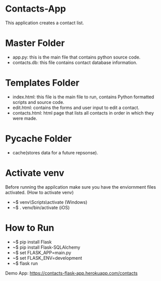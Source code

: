 # Contacts-App
This application creates a contact list.
# Master Folder
  - app.py: this is the main file that contains python source code. 
  - contacts.db: this file contains contact database information.
# Templates Folder
  - index.html: this file is the main file to run, contains Python formatted scripts and source code.
  - edit.html: contains the forms and user input to edit a contact.
  - contacts.html: html page that lists all contacts in order in which they were made.
# __Pycache__ Folder
  - cache(stores data for a future repsonse).
# Activate venv
  Before running the appilcation make sure you have the enviornment files activated.
  (How to activate venv)
  - ~$ venv\Scripts\activate (Windows)
  - ~$ . venv/bin/activate (iOS)
# How to Run
  - ~$ pip install Flask
  - ~$ pip install Flask-SQLAlchemy
  - ~$ set FLASK_APP=main.py
  - ~$ set FLASK_ENV=development
  - ~$ flask run


Demo App: https://contacts-flask-app.herokuapp.com/contacts
